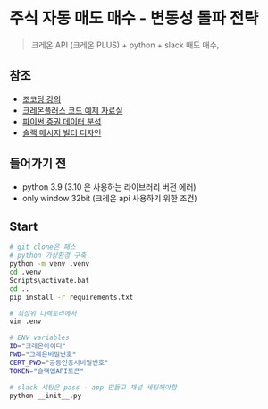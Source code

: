 # 주식 자동 매도 매수 - 변동성 돌파 전략

> 크레온 API (크레온 PLUS) + python + slack 매도 매수, 

## 참조
- [조코딩 강의](https://youtu.be/Y01D2J_7894)
- [크레온플러스 코드 예제 자료실](https://money2.creontrade.com/e5/mboard/ptype_basic/plusPDS/DW_Basic_List.aspx?boardseq=299&m=9505&p=8833&v=8639)
- [파이썬 증권 데이터 분석](https://github.com/INVESTAR/StockAnalysisInPython)
- [슬랙 메시지 빌더 디자인](https://app.slack.com/block-kit-builder)


## 들어가기 전
- python 3.9 (3.10 은 사용하는 라이브러리 버전 에러)
- only window 32bit (크레온 api 사용하기 위한 조건)


## Start
```bash
# git clone은 패스
# python 가상환경 구축 
python -m venv .venv
cd .venv
Scripts\activate.bat
cd ..
pip install -r requirements.txt

# 최상위 디렉토리에서 
vim .env

# ENV variables
ID="크레온아이디"
PWD="크레온비밀번호"
CERT_PWD="공동인증서비밀번호"
TOKEN="슬랙앱API토큰"

# slack 세팅은 pass - app 만들고 채널 세팅해야함
python __init__.py
```